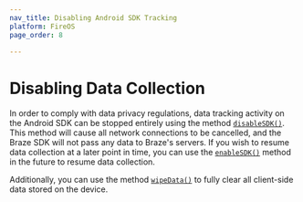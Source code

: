 ```yaml
---
nav_title: Disabling Android SDK Tracking
platform: FireOS
page_order: 8

---
```


# Disabling Data Collection

In order to comply with data privacy regulations, data tracking activity on the Android SDK can be stopped entirely using the method [`disableSDK()`](https://appboy.github.io/appboy-android-sdk/javadocs/com/appboy/Appboy.html#disableSdk-android.content.Context-). This method will cause all network connections to be cancelled, and the Braze SDK will not pass any data to Braze's servers. If you wish to resume data collection at a later point in time, you can use the [`enableSDK()`](https://appboy.github.io/appboy-android-sdk/javadocs/com/appboy/Appboy.html#enableSdk-android.content.Context-) method in the future to resume data collection.

Additionally, you can use the method [`wipeData()`](https://appboy.github.io/appboy-android-sdk/javadocs/com/appboy/Appboy.html#wipeData-android.content.Context-) to fully clear all client-side data stored on the device.
